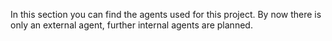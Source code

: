 In this section you can find the agents used for this project.
By now there is only an external agent, further internal agents are planned.